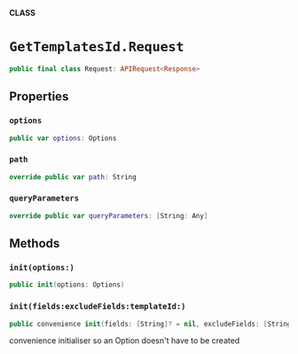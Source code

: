 **CLASS**

# `GetTemplatesId.Request`

```swift
public final class Request: APIRequest<Response>
```

## Properties
### `options`

```swift
public var options: Options
```

### `path`

```swift
override public var path: String
```

### `queryParameters`

```swift
override public var queryParameters: [String: Any]
```

## Methods
### `init(options:)`

```swift
public init(options: Options)
```

### `init(fields:excludeFields:templateId:)`

```swift
public convenience init(fields: [String]? = nil, excludeFields: [String]? = nil, templateId: String)
```

convenience initialiser so an Option doesn't have to be created
